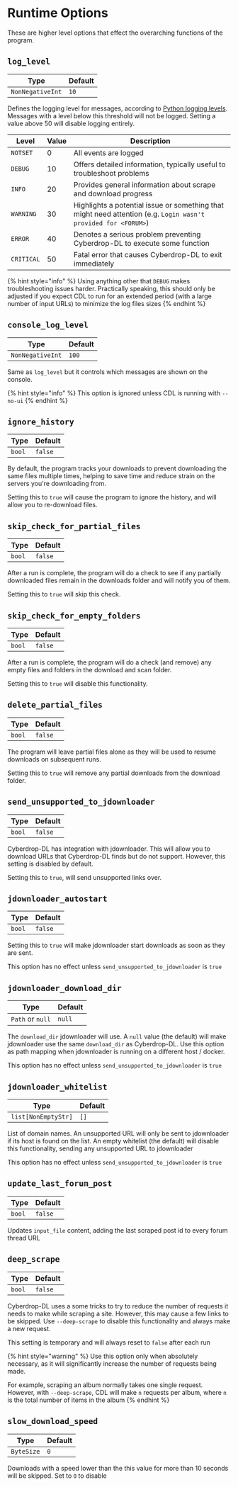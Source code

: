# Runtime Options

These are higher level options that effect the overarching functions of the program.

## `log_level`

| Type           | Default  |
|----------------|----------|
| `NonNegativeInt` | `10`|

Defines the logging level for messages, according to [Python logging levels](https://docs.python.org/3/library/logging.html#levels). Messages with a level below this threshold will not be logged. Setting a value above 50 will disable logging entirely.

| Level          | Value | Description |
|----------------|----------|----------|
| `NOTSET`   | 0  | All events are logged |
| `DEBUG`    | 10 | Offers detailed information, typically useful to troubleshoot problems |
| `INFO`     | 20 | Provides general information about scrape and download progress|
| `WARNING`  | 30 | Highlights a potential issue or something that might need attention (e.g. `Login wasn't provided for <FORUM>`)|
| `ERROR`    | 40 | Denotes a serious problem preventing Cyberdrop-DL to execute some function |
| `CRITICAL` | 50 | Fatal error that causes Cyberdrop-DL to exit immediately |

{% hint style="info" %}
Using anything other that `DEBUG` makes troubleshooting issues harder. Practically speaking, this should only be adjusted if you expect CDL to run for an extended period (with a large number of input URLs) to minimize the log files sizes
{% endhint %}

## `console_log_level`

| Type           | Default  |
|----------------|----------|
| `NonNegativeInt` | `100`|

Same as `log_level` but it controls which messages are shown on the console.

{% hint style="info" %}
This option is ignored unless CDL is running with `--no-ui`
{% endhint %}

## `ignore_history`

| Type           | Default  |
|----------------|----------|
| `bool` | `false`|

By default, the program tracks your downloads to prevent downloading the same files multiple times, helping to save time and reduce strain on the servers you're downloading from.

Setting this to `true` will cause the program to ignore the history, and will allow you to re-download files.

## `skip_check_for_partial_files`


| Type           | Default  |
|----------------|----------|
| `bool` | `false`|

After a run is complete, the program will do a check to see if any partially downloaded files remain in the downloads folder and will notify you of them.

Setting this to `true` will skip this check.

## `skip_check_for_empty_folders`


| Type           | Default  |
|----------------|----------|
| `bool` | `false`|

After a run is complete, the program will do a check (and remove) any empty files and folders in the download and scan folder.

Setting this to `true` will disable this functionality.

## `delete_partial_files`


| Type           | Default  |
|----------------|----------|
| `bool` | `false`|

The program will leave partial files alone as they will be used to resume downloads on subsequent runs.

Setting this to `true` will remove any partial downloads from the download folder.

## `send_unsupported_to_jdownloader`


| Type           | Default  |
|----------------|----------|
| `bool` | `false`|

Cyberdrop-DL has integration with jdownloader. This will allow you to download URLs that Cyberdrop-DL finds but do not support. However, this setting is disabled by default.

Setting this to `true`, will send unsupported links over.

## `jdownloader_autostart`


| Type           | Default  |
|----------------|----------|
| `bool` | `false`|

Setting this to `true` will make jdownloader start downloads as soon as they are sent.

This option has no effect unless `send_unsupported_to_jdownloader` is `true`

## `jdownloader_download_dir`

| Type           | Default  |
|----------------|----------|
| `Path` or `null` | `null`|

The `download_dir` jdownloader will use. A `null` value (the default) will make jdownloader use the same `download_dir` as Cyberdrop-DL. Use this option as path mapping when jdownloader is running on a different host / docker.

This option has no effect unless `send_unsupported_to_jdownloader` is `true`

## `jdownloader_whitelist`

| Type           | Default  |
|----------------|----------|
| `list[NonEmptyStr]` | `[]`|

List of domain names. An unsupported URL will only be sent to jdownloader if its host is found on the list. An empty whitelist (the default) will disable this functionality, sending any unsupported URL to jdownloader

This option has no effect unless `send_unsupported_to_jdownloader` is `true`


## `update_last_forum_post`

| Type           | Default  |
|----------------|----------|
| `bool` | `false`|

Updates `input_file` content, adding the last scraped post id to every forum thread URL

## `deep_scrape`

| Type           | Default  |
|----------------|----------|
| `bool` | `false`|

Cyberdrop-DL uses a some tricks to try to reduce the number of requests it needs to make while scraping a site. However, this may cause a few links to be skipped. Use `--deep-scrape` to disable this functionality and always make a new request.

This setting is temporary and will always reset to `false` after each run

{% hint style="warning" %}
Use this option only when absolutely necessary, as it will significantly increase the number of requests being made.

For example, scraping an album normally takes one single request. However, with `--deep-scrape`, CDL will make `n` requests per album, where `n` is the total number of items in the album
{% endhint %}

## `slow_download_speed`

| Type           | Default  |
|----------------|----------|
| `ByteSize` | `0`|

Downloads with a speed lower than the this value for more than 10 seconds will be skipped. Set to `0` to disable
